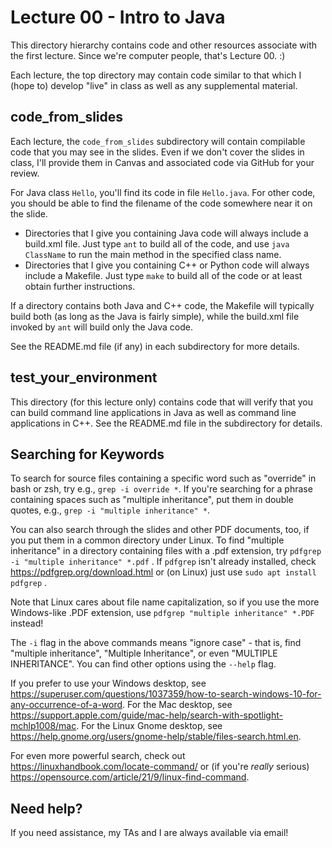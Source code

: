 Lecture 00 - Intro to Java
==========================

This directory hierarchy contains code and other resources associate with the first lecture. Since we're computer people, that's Lecture 00. :)

Each lecture, the top directory may contain code similar to that which I (hope to) develop "live" in class as well as any supplemental material.

## code_from_slides

Each lecture, the ``code_from_slides`` subdirectory will contain compilable code that you may see in the slides. Even if we don't cover the slides in class, I'll provide them in Canvas and associated code via GitHub for your review. 

For Java class ``Hello``, you'll find its code in file ``Hello.java``. For other code, you should be able to find the filename of the code somewhere near it on the slide.

* Directories that I give you containing Java code will always include a build.xml file. Just type ``ant`` to build all of the code, and use ``java ClassName`` to run the main method in the specified class name.
* Directories that I give you containing C++ or Python code will always include a Makefile. Just type ``make`` to build all of the code or at least obtain further instructions.

If a directory contains both Java and C++ code, the Makefile will typically build both (as long as the Java is fairly simple), while the build.xml file invoked by ``ant`` will build only the Java code.

See the README.md file (if any) in each subdirectory for more details.

## test_your_environment

This directory (for this lecture only) contains code that will verify that you can build command line applications in Java as well as command line applications in C++. See the README.md file in the subdirectory for details.

## Searching for Keywords

To search for source files containing a specific word such as "override" in bash or zsh, try e.g., ``grep -i override *``. If you're searching for a phrase containing spaces such as "multiple inheritance", put them in double quotes, e.g., ``grep -i "multiple inheritance" *``.

You can also search through the slides and other PDF documents, too, if you put them in a common directory under Linux. To find "multiple inheritance" in a directory containing files with a .pdf extension, try ``pdfgrep -i "multiple inheritance" *.pdf`` . If ``pdfgrep`` isn't already installed, check https://pdfgrep.org/download.html or (on Linux) just use ``sudo apt install pdfgrep`` .

Note that Linux cares about file name capitalization, so if you use the more Windows-like .PDF extension, use ``pdfgrep "multiple inheritance" *.PDF`` instead!

The ``-i`` flag in the above commands means "ignore case" - that is, find "multiple inheritance", "Multiple Inheritance", or even "MULTIPLE INHERITANCE". You can find other options using the ``--help`` flag.

If you prefer to use your Windows desktop, see https://superuser.com/questions/1037359/how-to-search-windows-10-for-any-occurrence-of-a-word. For the Mac desktop, see https://support.apple.com/guide/mac-help/search-with-spotlight-mchlp1008/mac. For the Linux Gnome desktop, see https://help.gnome.org/users/gnome-help/stable/files-search.html.en.

For even more powerful search, check out https://linuxhandbook.com/locate-command/ or (if you're *really* serious) https://opensource.com/article/21/9/linux-find-command. 

## Need help?

If you need assistance, my TAs and I are always available via email!
